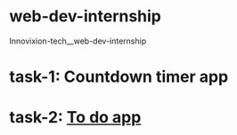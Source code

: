 # web-dev-internship
Innovixion-tech__web-dev-internship

# task-1: Countdown timer app
# task-2: [To do app ](https://gokulsankar-21.github.io/web-dev-internship/to-do-app/)

